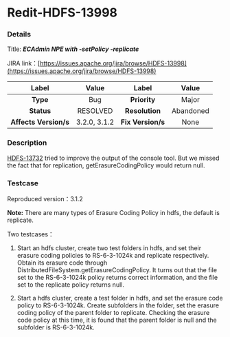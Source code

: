 # Redit-HDFS-13998

### Details

Title: ***ECAdmin NPE with -setPolicy -replicate***

JIRA link：[https://issues.apache.org/jira/browse/HDFS-13998](https://issues.apache.org/jira/browse/HDFS-13998)

|         Label         |     Value     |      Label      |       Value        |
|:---------------------:|:-------------:|:---------------:|:------------------:|
|       **Type**        |      Bug      |  **Priority**   |       Major        |
|      **Status**       |   RESOLVED    | **Resolution**  |     Abandoned      |
| **Affects Version/s** | 3.2.0, 3.1.2  | **Fix Version/s** |       None       |

### Description

[HDFS-13732](https://issues.apache.org/jira/browse/HDFS-13732) tried to improve the output of the console tool. But we missed the fact that for replication, getErasureCodingPolicy would return null.


### Testcase

Reproduced version：3.1.2

**Note:** There are many types of Erasure Coding Policy in hdfs, the default is replicate.

Two testcases：

1. Start an hdfs cluster, create two test folders in hdfs, and set their erasure coding policies to RS-6-3-1024k and replicate respectively. Obtain its erasure code through DistributedFileSystem.getErasureCodingPolicy. It turns out that the file set to the RS-6-3-1024k policy returns correct information, and the file set to the replicate policy returns null.

2. Start a hdfs cluster, create a test folder in hdfs, and set the erasure code policy to RS-6-3-1024k. Create subfolders in the folder, set the erasure coding policy of the parent folder to replicate. Checking the erasure code policy at this time, it is found that the parent folder is null and the subfolder is RS-6-3-1024k.
